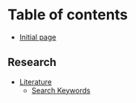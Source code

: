 # Table of contents

* [Initial page](README.md)

## Research

* [Literature](research/literature/README.md)
  * [Search Keywords](research/literature/search-keywords.md)

